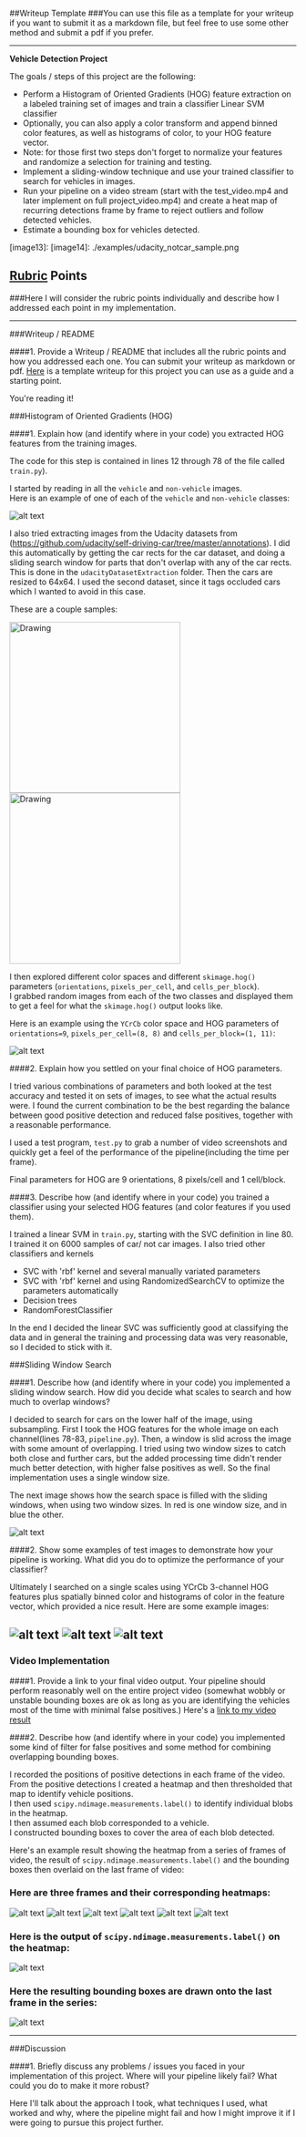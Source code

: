 ##Writeup Template
###You can use this file as a template for your writeup if you want to submit it as a markdown file, but feel free to use some other method and submit a pdf if you prefer.

---

**Vehicle Detection Project**

The goals / steps of this project are the following:

* Perform a Histogram of Oriented Gradients (HOG) feature extraction on a labeled training set of images and train a classifier Linear SVM classifier
* Optionally, you can also apply a color transform and append binned color features, as well as histograms of color, to your HOG feature vector. 
* Note: for those first two steps don't forget to normalize your features and randomize a selection for training and testing.
* Implement a sliding-window technique and use your trained classifier to search for vehicles in images.
* Run your pipeline on a video stream (start with the test_video.mp4 and later implement on full project_video.mp4) and create a heat map of recurring detections frame by frame to reject outliers and follow detected vehicles.
* Estimate a bounding box for vehicles detected.

[//]: # (Image References)
[image1]: ./examples/car_not_car.png
[image2]: ./examples/features.png
[image3]: ./examples/1_sliding_windows.png

[image4]: ./examples/2_detected_boxes.png
[image4_2]: ./examples/023.png
[image4_3]: ./examples/test3.png

[image5]: ./test_images/test4.jpg
[image6]: ./test_images/test5.jpg
[image7]: ./test_images/test6.jpg

[image8]: ./examples/test4.png
[image9]: ./examples/test5.png
[image10]: ./examples/test6.png

[image11]: ./examples/det_test6.png
[image12]: ./examples/det_test6.png

[image13]: 
[image14]: ./examples/udacity_notcar_sample.png

[video1]: ./project_video.mp4

## [Rubric](https://review.udacity.com/#!/rubrics/513/view) Points
###Here I will consider the rubric points individually and describe how I addressed each point in my implementation.  

---
###Writeup / README

####1. Provide a Writeup / README that includes all the rubric points and how you addressed each one.  You can submit your writeup as markdown or pdf.  [Here](https://github.com/udacity/CarND-Vehicle-Detection/blob/master/writeup_template.md) is a template writeup for this project you can use as a guide and a starting point.  

You're reading it!

###Histogram of Oriented Gradients (HOG)

####1. Explain how (and identify where in your code) you extracted HOG features from the training images.

The code for this step is contained in lines 12 through 78 of the file called `train.py`).  

I started by reading in all the `vehicle` and `non-vehicle` images.  
Here is an example of one of each of the `vehicle` and `non-vehicle` classes:

![alt text][image1]

I also tried extracting images from the Udacity datasets from (https://github.com/udacity/self-driving-car/tree/master/annotations).
I did this automatically by getting the car rects for the car dataset, and doing a sliding search window for parts that don't overlap with any
of the car rects. This is done in the `udacityDatasetExtraction` folder. Then the cars are resized to 64x64. I used the second dataset, since it
 tags occluded cars which I wanted to avoid in this case.

These are a couple samples:

<img src="./examples/udacity_car_sample.png" alt="Drawing" width="300" height="300"/>
<img src="./examples/udacity_notcar_sample.png" alt="Drawing" width="300" height="300"/>

I then explored different color spaces and different `skimage.hog()` parameters (`orientations`, `pixels_per_cell`, and `cells_per_block`).  
I grabbed random images from each of the two classes and displayed them to get a feel for what the `skimage.hog()` output looks like.

Here is an example using the `YCrCb` color space and HOG parameters of `orientations=9`, `pixels_per_cell=(8, 8)` and `cells_per_block=(1, 11)`:


![alt text][image2]

####2. Explain how you settled on your final choice of HOG parameters.

I tried various combinations of parameters and both looked at the test accuracy and tested it on sets of images, to see 
what the actual results were. I found the current combination to be the best regarding the balance between good positive
detection and reduced false positives, together with a reasonable performance.

I used a test program, `test.py` to grab a number of video screenshots and quickly get a feel of the performance of the
pipeline(including the time per frame).

Final parameters for HOG are 9 orientations, 8 pixels/cell and 1 cell/block.

####3. Describe how (and identify where in your code) you trained a classifier using your selected HOG features (and color features if you used them).

I trained a linear SVM in `train.py`, starting with the SVC definition in line 80. I trained it on 6000 samples of car/
not car images. I also tried other classifiers and kernels
- SVC with 'rbf' kernel and several manually variated parameters
- SVC with 'rbf' kernel and using RandomizedSearchCV to optimize the parameters automatically
- Decision trees
- RandomForestClassifier

In the end I decided the linear SVC was sufficiently good at classifying the data and in general the training and processing
 data was very reasonable, so I decided to stick with it.

###Sliding Window Search

####1. Describe how (and identify where in your code) you implemented a sliding window search.  How did you decide what scales to search and how much to overlap windows?

I decided to search for cars on the lower half of the image, using subsampling. First I took the HOG features for the whole
image on each channel(lines 78-83, `pipeline.py`). Then, a window is slid across the image with some amount of overlapping.
I tried using two window sizes to catch both close and further cars, but the added processing time didn't render much
 better detection, with higher false positives as well. So the final implementation uses a single window size.

The next image shows how the search space is filled with the sliding windows, when using two window sizes. 
In red is one window size, and in blue the other.

![alt text][image3]

####2. Show some examples of test images to demonstrate how your pipeline is working.  What did you do to optimize the performance of your classifier?

Ultimately I searched on a single scales using YCrCb 3-channel HOG features plus spatially binned color and histograms of 
color in the feature vector, which provided a nice result.  Here are some example images:

![alt text][image4]
![alt text][image4_2]
![alt text][image4_3]
---

### Video Implementation

####1. Provide a link to your final video output.  Your pipeline should perform reasonably well on the entire project video (somewhat wobbly or unstable bounding boxes are ok as long as you are identifying the vehicles most of the time with minimal false positives.)
Here's a [link to my video result](./solution_video.mp4)


####2. Describe how (and identify where in your code) you implemented some kind of filter for false positives and some method for combining overlapping bounding boxes.

I recorded the positions of positive detections in each frame of the video. 
From the positive detections I created a heatmap and then thresholded that map to identify vehicle positions.  
I then used `scipy.ndimage.measurements.label()` to identify individual blobs in the heatmap.  
I then assumed each blob corresponded to a vehicle.  
I constructed bounding boxes to cover the area of each blob detected.  

Here's an example result showing the heatmap from a series of frames of video, the result of `scipy.ndimage.measurements.label()` 
and the bounding boxes then overlaid on the last frame of video:

### Here are three frames and their corresponding heatmaps:

![alt text][image5]
![alt text][image8]
![alt text][image6]
![alt text][image9]
![alt text][image7]
![alt text][image10]

### Here is the output of `scipy.ndimage.measurements.label()` on the heatmap:
![alt text][image11]

### Here the resulting bounding boxes are drawn onto the last frame in the series:
![alt text][image7]



---

###Discussion

####1. Briefly discuss any problems / issues you faced in your implementation of this project.  Where will your pipeline likely fail?  What could you do to make it more robust?

Here I'll talk about the approach I took, what techniques I used, what worked and why, where the pipeline might fail and how I might improve it if I were going to pursue this project further.  

